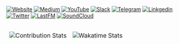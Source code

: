 [![Website](https://img.shields.io/badge/website-000000?style=for-the-badge&logo=About.me&logoColor=white)](https://kvaps.github.io)
[![Medium](https://img.shields.io/badge/Medium-12100E?style=for-the-badge&logo=medium&logoColor=white)](https://kvaps.medium.com/)
[![YouTube](https://img.shields.io/badge/YouTube-FF0000?style=for-the-badge&logo=youtube&logoColor=white)](https://www.youtube.com/watch?v=kMU3JAsFXQk&list=PLigW96d6EqkhiQ8a8R0q29NoPfn3jSw__)
[![Slack](https://img.shields.io/badge/Slack-4A154B?style=for-the-badge&logo=slack&logoColor=white)](https://app.slack.com/client/T09NY5SBT/C9T0QMNG4/user_profile/U6RT1EE4S)
[![Telegram](https://img.shields.io/badge/Telegram-2CA5E0?style=for-the-badge&logo=telegram&logoColor=white)](https://t.me/kvaps)
[![Linkgedin](https://img.shields.io/badge/LinkedIn-0077B5?style=for-the-badge&logo=linkedin&logoColor=white)](https://www.linkedin.com/in/kvaps/)
[![Twitter](https://img.shields.io/badge/Twitter-1DA1F2?style=for-the-badge&logo=twitter&logoColor=white)](https://twitter.com/kvaps)
[![LastFM](https://img.shields.io/badge/last.fm-D51007?style=for-the-badge&logo=last.fm&logoColor=white)](https://www.last.fm/user/kvaps)
[![SoundCloud](https://img.shields.io/badge/SoundCloud-FF3300?style=for-the-badge&logo=soundcloud&logoColor=white)](https://soundcloud.com/kvaps)

<table>
<thead>
<tr>
<td>

![Contribution Stats](https://github-readme-stats.vercel.app/api?username=kvaps&show_icons=true&include_all_commits=true&custom_title=GitHub+Stats)
  
</td>
<td>
      
![Wakatime Stats](https://github-readme-stats.vercel.app/api/wakatime?username=@kvaps)
 
</td>
</tr>
</thead>
</table>
